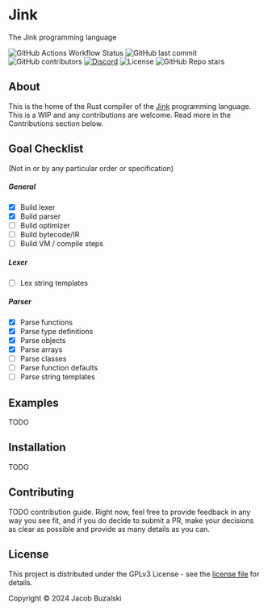 # Jink
The Jink programming language

![GitHub Actions Workflow Status](https://img.shields.io/github/actions/workflow/status/jink-lang/jink/rust.yml?style=for-the-badge&label=Tests&link=https%3A%2F%2Fgithub.com%2Fjink-lang%2Fjink%2Factions%2Fworkflows%2Frust.yml)
![GitHub last commit](https://img.shields.io/github/last-commit/jink-lang/jink?style=for-the-badge)
![GitHub contributors](https://img.shields.io/github/contributors-anon/jink-lang/jink?style=for-the-badge)
[![Discord](https://img.shields.io/discord/365599795886161941?label=Discord&style=for-the-badge)](https://discord.gg/cWzcQz2)
![License](https://img.shields.io/github/license/jink-lang/jink?style=for-the-badge)
![GitHub Repo stars](https://img.shields.io/github/stars/jink-lang/jink?style=for-the-badge)

## About
This is the home of the Rust compiler of the [Jink](https://github.com/jink-lang/jink) programming language. This is a WIP and any contributions are welcome. Read more in the Contributions section below.

## Goal Checklist

(Not in or by any particular order or specification)

##### General
- [x] Build lexer
- [x] Build parser
- [ ] Build optimizer
- [ ] Build bytecode/IR
- [ ] Build VM / compile steps
##### Lexer
- [ ] Lex string templates
##### Parser
- [x] Parse functions
- [x] Parse type definitions
- [x] Parse objects
- [x] Parse arrays
- [ ] Parse classes
- [ ] Parse function defaults
- [ ] Parse string templates

## Examples

TODO

## Installation

TODO

## Contributing

TODO contribution guide. Right now, feel free to provide feedback in any way you see fit, and if you do decide to submit a PR, make your decisions as clear as possible and provide as many details as you can.

## License

This project is distributed under the GPLv3 License - see the [license file](LICENSE) for details.

Copyright © 2024 Jacob Buzalski
